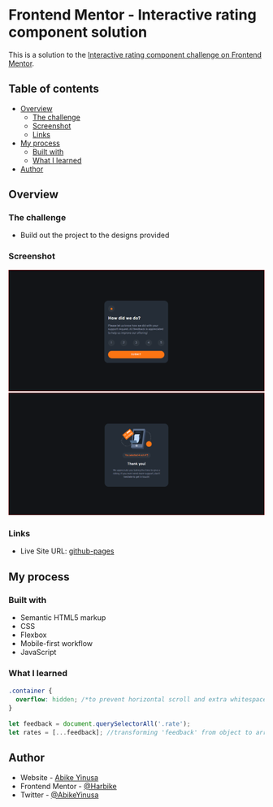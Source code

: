 # Frontend Mentor - Interactive rating component solution

This is a solution to the [Interactive rating component challenge on Frontend Mentor](https://www.frontendmentor.io/challenges/interactive-rating-component-koxpeBUmI).

## Table of contents

- [Overview](#overview)
  - [The challenge](#the-challenge)
  - [Screenshot](#screenshot)
  - [Links](#links)
- [My process](#my-process)
  - [Built with](#built-with)
  - [What I learned](#what-i-learned)
- [Author](#author)


## Overview

### The challenge

- Build out the project to the designs provided

### Screenshot

 ![Rate state](./images/rating-component-rateState.PNG?raw=true)
 ![Thank-you state](./images/rating-component-thankYouState.PNG?raw=true) 

 
### Links

- Live Site URL: [github-pages](https://harbike.github.io/interactive-rating-component/)

## My process

### Built with

- Semantic HTML5 markup
- CSS
- Flexbox
- Mobile-first workflow
- JavaScript

### What I learned

```css
.container {
  overflow: hidden; /*to prevent horizontal scroll and extra whitespace */
}
```
```js
let feedback = document.querySelectorAll('.rate');
let rates = [...feedback]; //transforming 'feedback' from object to array
```

## Author

- Website - [Abike Yinusa](https://harbike.github.io/interactive-rating-component/)
- Frontend Mentor - [@Harbike](https://www.frontendmentor.io/profile/Harbike)
- Twitter - [@AbikeYinusa](https://www.twitter.com/AbikeYinusa)